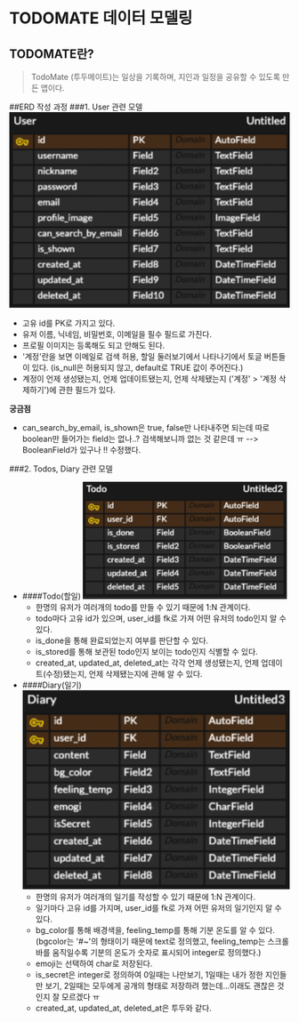 # TODOMATE 데이터 모델링


## TODOMATE란?
> TodoMate (투두메이트)는 일상을 기록하며, 지인과 일정을 공유할 수 있도록 만든 앱이다.

##ERD 작성 과정
###1. User 관련 모델
![img.png](img.png)
- 고유 id를 PK로 가지고 있다.
- 유저 이름, 닉네임, 비밀번호, 이메일을 필수 필드로 가진다.
- 프로필 이미지는 등록해도 되고 안해도 된다.
- '계정'란을 보면 이메일로 검색 허용, 할일 둘러보기에서 나타나기에서 토글 버튼들이 있다. (is_null은 허용되지 않고, default로 TRUE 값이 주어진다.)
- 계정이 언제 생성됐는지, 언제 업데이트됐는지, 언제 삭제됐는지 ('계정' > '계정 삭제하기')에 관한 필드가 있다.
      
**궁금점** 
- can_search_by_email, is_shown은 true, false만 나타내주면 되는데 따로 boolean만 들어가는 field는 없나..?
검색해보니까 없는 것 같은데 ㅠ 
  --> BooleanField가 있구나 !! 수정했다. 
  

###2. Todos, Diary 관련 모델
- ####Todo(할일)
   ![img_1.png](img_1.png)
    - 한명의 유저가 여러개의 todo를 만들 수 있기 때문에 1:N 관계이다.
    - todo마다 고유 id가 있으며, user_id를 fk로 가져 어떤 유저의 todo인지 알 수 있다.
    - is_done을 통해 완료되었는지 여부를 판단할 수 있다.
    - is_stored를 통해 보관된 todo인지 보이는 todo인지 식별할 수 있다.
    - created_at, updated_at, deleted_at는 각각 언제 생성됐는지, 언제 업데이트(수정)됐는지, 언제 삭제됐는지에 관해 알 수 있다.
- ####Diary(일기)
  ![img_2.png](img_2.png)
    - 한명의 유저가 여러개의 일기를 작성할 수 있기 때문에 1:N 관계이다.
    - 일기마다 고유 id를 가지며, user_id를 fk로 가져 어떤 유저의 일기인지 알 수 있다.
    - bg_color를 통해 배경색을, feeling_temp를 통해 기분 온도를 알 수 있다. (bgcolor는 '#~'의 형태이기 때문에 text로 정의했고, feeling_temp는 스크롤바를 움직일수록 기분의 온도가 숫자로 표시되어 integer로 정의했다.)
    - emoji는 선택하여 char로 저장된다.
    - is_secret은 integer로 정의하여 0일때는 나만보기, 1일때는 내가 정한 지인들만 보기, 2일때는 모두에게 공개의 형태로 저장하려 했는데...이래도 괜찮은 것인지 잘 모르겠다 ㅠ
    - created_at, updated_at, deleted_at은 투두와 같다.